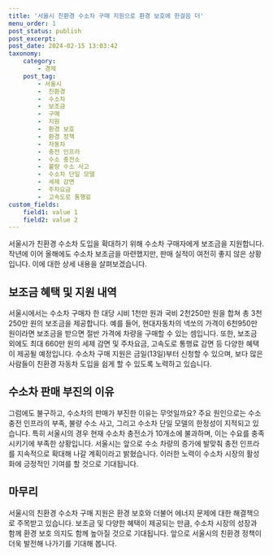 ```yaml
---
title: '서울시 친환경 수소차 구매 지원으로 환경 보호에 한걸음 더'
menu_order: 1
post_status: publish
post_excerpt: 
post_date: 2024-02-15 13:03:42
taxonomy:
    category:
        - 경제
    post_tag:
        - 서울시
        -  친환경
        -  수소차
        -  보조금
        -  구매
        -  지원
        -  환경 보호
        -  환경 정책
        -  자동차
        -  충전 인프라
        -  수소 충전소
        -  불량 수소 사고
        -  수소차 단일 모델
        -  세제 감면
        -  주차요금
        -  고속도로 통행료
custom_fields:
    field1: value 1
    field2: value 2
---
```


서울시가 친환경 수소차 도입을 확대하기 위해 수소차 구매자에게 보조금을 지원합니다. 작년에 이어 올해에도 수소차 보조금을 마련했지만, 판매 실적이 여전히 좋지 않은 상황입니다. 이에 대한 상세 내용을 살펴보겠습니다.
## 보조금 혜택 및 지원 내역
서울시에서는 수소차 구매자 한 대당 시비 1천만 원과 국비 2천250만 원을 합쳐 총 3천250만 원의 보조금을 제공합니다. 예를 들어, 현대자동차의 넥쏘의 가격이 6천950만 원이라면 보조금을 받으면 절반 가격에 차량을 구매할 수 있는 셈입니다.
또한, 보조금 외에도 최대 660만 원의 세제 감면 및 주차요금, 고속도로 통행료 감면 등 다양한 혜택이 제공될 예정입니다. 수소차 구매 지원은 금일(13일)부터 신청할 수 있으며, 보다 많은 사람들이 친환경 자동차 도입을 쉽게 할 수 있도록 노력하고 있습니다.
## 수소차 판매 부진의 이유
그럼에도 불구하고, 수소차의 판매가 부진한 이유는 무엇일까요? 주요 원인으로는 수소 충전 인프라의 부족, 불량 수소 사고, 그리고 수소차 단일 모델의 한정성이 지적되고 있습니다. 특히 서울시의 경우 현재 수소차 충전소가 10개소에 불과하며, 이는 수요를 충족시키기에 부족한 상황입니다.
서울시는 앞으로 수소 차량의 증가에 발맞춰 충전 인프라를 지속적으로 확대해 나갈 계획이라고 밝혔습니다. 이러한 노력이 수소차 시장의 활성화에 긍정적인 기여를 할 것으로 기대됩니다.
## 마무리
서울시의 친환경 수소차 구매 지원은 환경 보호와 더불어 에너지 문제에 대한 해결책으로 주목받고 있습니다. 보조금 및 다양한 혜택이 제공되는 만큼, 수소차 시장의 성장과 함께 환경 보호 의지도 함께 높아질 것으로 기대됩니다. 앞으로 서울시의 친환경 정책이 더욱 발전해 나가기를 기대해 봅니다.
